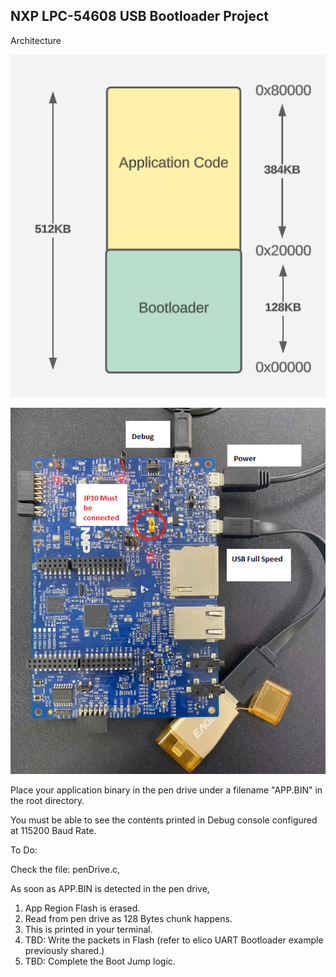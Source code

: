 ## NXP LPC-54608 USB Bootloader Project

Architecture 

![Memory Architecture](img/memory.png)

![Connection](img/connection.png)

Place your application binary in the pen drive under a filename "APP.BIN" in the root directory.

You must be able to see the contents printed in Debug console configured at 115200 Baud Rate.

To Do:

Check the file: penDrive.c, 

As soon as APP.BIN is detected in the pen drive,
1. App Region Flash is erased.
2. Read from pen drive as 128 Bytes chunk happens.
3. This is printed in your terminal.
4. TBD: Write the packets in Flash (refer to elico UART Bootloader example previously shared.)
5. TBD: Complete the Boot Jump logic.

